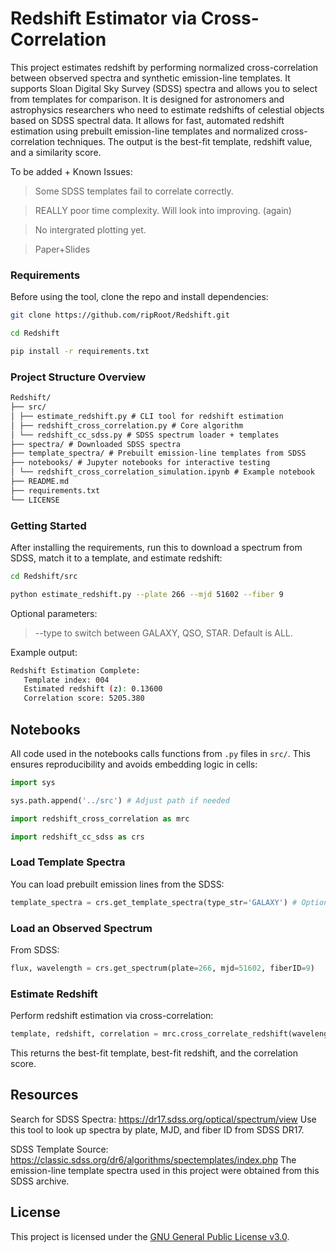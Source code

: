 # Redshift Estimator via Cross-Correlation

This project estimates redshift by performing normalized cross-correlation between observed spectra and synthetic emission-line templates. It supports Sloan Digital Sky Survey (SDSS) spectra and allows you to select from templates for comparison. It is designed for astronomers and astrophysics researchers who need to estimate redshifts of celestial objects based on SDSS spectral data. It allows for fast, automated redshift estimation using prebuilt emission-line templates and normalized cross-correlation techniques. The output is the best-fit template, redshift value, and a similarity score.


To be added + Known Issues:
>Some SDSS templates fail to correlate correctly.

>REALLY poor time complexity. Will look into improving. (again) 

>No intergrated plotting yet.

>Paper+Slides

### Requirements
Before using the tool, clone the repo and install dependencies:
```bash
git clone https://github.com/ripRoot/Redshift.git
```
```bash
cd Redshift
```
```bash
pip install -r requirements.txt
```

### Project Structure Overview
````markdown
Redshift/
├── src/
│ ├── estimate_redshift.py # CLI tool for redshift estimation
│ ├── redshift_cross_correlation.py # Core algorithm
│ └── redshift_cc_sdss.py # SDSS spectrum loader + templates
├── spectra/ # Downloaded SDSS spectra
├── template_spectra/ # Prebuilt emission-line templates from SDSS
├── notebooks/ # Jupyter notebooks for interactive testing
│ └── redshift_cross_correlation_simulation.ipynb # Example notebook 
├── README.md
├── requirements.txt
└── LICENSE
````

### Getting Started

After installing the requirements, run this to download a spectrum from SDSS, match it to a template, and estimate redshift:
```bash
cd Redshift/src
```
```bash
python estimate_redshift.py --plate 266 --mjd 51602 --fiber 9
```
Optional parameters: 
>--type to switch between GALAXY, QSO, STAR. Default is ALL.

Example output:
```bash
Redshift Estimation Complete:
   Template index: 004
   Estimated redshift (z): 0.13600
   Correlation score: 5205.380
```
## Notebooks

All code used in the notebooks calls functions from `.py` files in `src/`. This ensures reproducibility and avoids embedding logic in cells:

```python
import sys
```
```python
sys.path.append('../src') # Adjust path if needed
```
```python
import redshift_cross_correlation as mrc
```
```python
import redshift_cc_sdss as crs
```


###  Load Template Spectra
You can load prebuilt emission lines from the SDSS:
```python
template_spectra = crs.get_template_spectra(type_str='GALAXY') # Options: GALAXY, QSO, STAR, ALL
```


### Load an Observed Spectrum
From SDSS:
```python
flux, wavelength = crs.get_spectrum(plate=266, mjd=51602, fiberID=9)
```

### Estimate Redshift
Perform redshift estimation via cross-correlation:
```python
template, redshift, correlation = mrc.cross_correlate_redshift(wavelength, flux, template_spectra)
```
This returns the best-fit template, best-fit redshift, and the correlation score. 

## Resources

Search for SDSS Spectra: https://dr17.sdss.org/optical/spectrum/view
Use this tool to look up spectra by plate, MJD, and fiber ID from SDSS DR17.


SDSS Template Source: https://classic.sdss.org/dr6/algorithms/spectemplates/index.php
The emission-line template spectra used in this project were obtained from this SDSS archive.

## License

This project is licensed under the [GNU General Public License v3.0](LICENSE).

